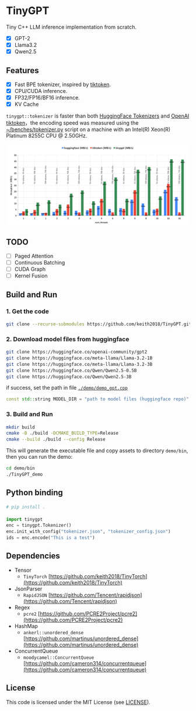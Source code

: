 # TinyGPT
Tiny C++ LLM inference implementation from scratch.

- [x] GPT-2
- [x] Llama3.2
- [x] Qwen2.5

## Features

- [x] Fast BPE tokenizer, inspired by [tiktoken](https://github.com/openai/tiktoken).
- [x] CPU/CUDA inference.
- [x] FP32/FP16/BF16 inference.
- [x] KV Cache

`tinygpt::tokenizer` is faster than both [HuggingFace Tokenizers](https://github.com/huggingface/tokenizers) and [OpenAI tiktoken](https://github.com/openai/tiktoken)，the encoding speed was measured using the [~/benches/tokenizer.py](https://github.com/keith2018/TinyGPT/blob/main/benches/tokenizer.py) script on a machine with an Intel(R) Xeon(R) Platinum 8255C CPU @ 2.50GHz.

![](docs/bench.png)

## TODO

- [ ] Paged Attention
- [ ] Continuous Batching
- [ ] CUDA Graph
- [ ] Kernel Fusion

## Build and Run

### 1. Get the code

```bash
git clone --recurse-submodules https://github.com/keith2018/TinyGPT.git
```

### 2. Download model files from huggingface
    
```bash
git clone https://huggingface.co/openai-community/gpt2
git clone https://huggingface.co/meta-llama/Llama-3.2-1B
git clone https://huggingface.co/meta-llama/Llama-3.2-3B
git clone https://huggingface.co/Qwen/Qwen2.5-0.5B
git clone https://huggingface.co/Qwen/Qwen2.5-3B
```
if success, set the path in file [`./demo/demo_gpt.cpp`](https://github.com/keith2018/TinyGPT/blob/main/demo/demo_gpt.cpp)

```cpp
const std::string MODEL_DIR = "path to model files (huggingface repo)";
```

### 3. Build and Run

```bash
mkdir build
cmake -B ./build -DCMAKE_BUILD_TYPE=Release
cmake --build ./build --config Release
```

This will generate the executable file and copy assets to directory `demo/bin`, then you can run the demo:

```bash
cd demo/bin
./TinyGPT_demo
```

## Python binding

```python
# pip install .

import tinygpt
enc = tinygpt.Tokenizer()
enc.init_with_config("tokenizer.json", "tokenizer_config.json")
ids = enc.encode("This is a test")
```

## Dependencies

- Tensor
  - `TinyTorch` [https://github.com/keith2018/TinyTorch](https://github.com/keith2018/TinyTorch)
- JsonParser
  - `RapidJSON` [https://github.com/Tencent/rapidjson](https://github.com/Tencent/rapidjson)
- Regex
  - `pcre2` [https://github.com/PCRE2Project/pcre2](https://github.com/PCRE2Project/pcre2)
- HashMap
  - `ankerl::unordered_dense` [https://github.com/martinus/unordered_dense](https://github.com/martinus/unordered_dense)
- ConcurrentQueue
  - `moodycamel::ConcurrentQueue` [https://github.com/cameron314/concurrentqueue](https://github.com/cameron314/concurrentqueue)

## License

This code is licensed under the MIT License (see [LICENSE](LICENSE)).
